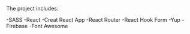 The project includes:

-SASS
-React
-Creat React App
-React Router
-React Hook Form
-Yup
-Firebase
-Font Awesome
